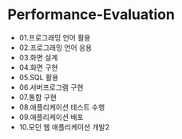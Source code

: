 # Performance-Evaluation
 - 01.프로그래밍 언어 활용
 - 02.프로그래밍 언어 응용
 - 03.화면 설계
 - 04.화면 구현
 - 05.SQL 활용
 - 06.서버프로그램 구현
 - 07.통합 구현
 - 08.애플리케이션 테스트 수행
 - 09.애플리케이션 배포
 - 10.모던 웹 애플리케이션 개발2

